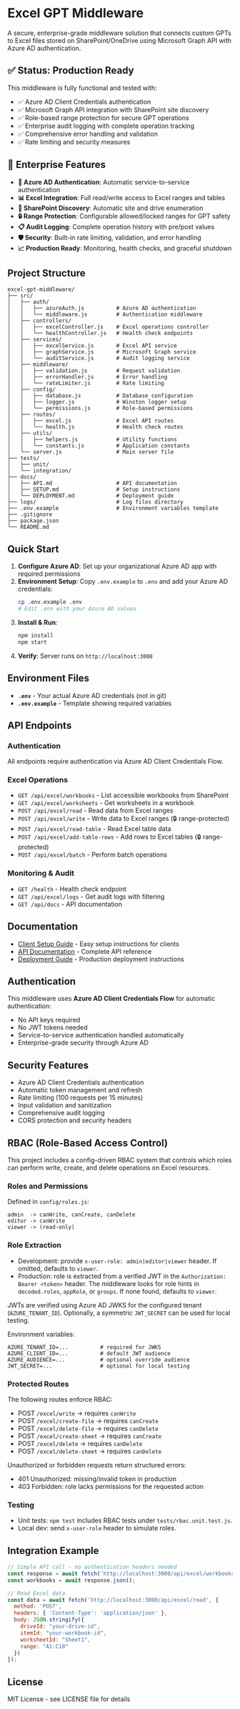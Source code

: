 # Excel GPT Middleware

A secure, enterprise-grade middleware solution that connects custom GPTs to Excel files stored on SharePoint/OneDrive using Microsoft Graph API with Azure AD authentication.

## ✅ Status: Production Ready

This middleware is fully functional and tested with:
- ✅ Azure AD Client Credentials authentication
- ✅ Microsoft Graph API integration with SharePoint site discovery
- ✅ Role-based range protection for secure GPT operations
- ✅ Enterprise audit logging with complete operation tracking
- ✅ Comprehensive error handling and validation
- ✅ Rate limiting and security measures

## 🚀 Enterprise Features

- **🔐 Azure AD Authentication**: Automatic service-to-service authentication
- **📊 Excel Integration**: Full read/write access to Excel ranges and tables
- **🏢 SharePoint Discovery**: Automatic site and drive enumeration
- **🔒 Range Protection**: Configurable allowed/locked ranges for GPT safety
- **📋 Audit Logging**: Complete operation history with pre/post values
- **🛡️ Security**: Built-in rate limiting, validation, and error handling
- **📈 Production Ready**: Monitoring, health checks, and graceful shutdown

## Project Structure

```
excel-gpt-middleware/
├── src/
│   ├── auth/
│   │   ├── azureAuth.js          # Azure AD authentication
│   │   └── middleware.js         # Authentication middleware
│   ├── controllers/
│   │   ├── excelController.js    # Excel operations controller
│   │   └── healthController.js   # Health check endpoints
│   ├── services/
│   │   ├── excelService.js       # Excel API service
│   │   ├── graphService.js       # Microsoft Graph service
│   │   └── auditService.js       # Audit logging service
│   ├── middleware/
│   │   ├── validation.js         # Request validation
│   │   ├── errorHandler.js       # Error handling
│   │   └── rateLimiter.js        # Rate limiting
│   ├── config/
│   │   ├── database.js           # Database configuration
│   │   ├── logger.js             # Winston logger setup
│   │   └── permissions.js        # Role-based permissions
│   ├── routes/
│   │   ├── excel.js              # Excel API routes
│   │   └── health.js             # Health check routes
│   ├── utils/
│   │   ├── helpers.js            # Utility functions
│   │   └── constants.js          # Application constants
│   └── server.js                 # Main server file
├── tests/
│   ├── unit/
│   └── integration/
├── docs/
│   ├── API.md                    # API documentation
│   ├── SETUP.md                  # Setup instructions
│   └── DEPLOYMENT.md             # Deployment guide
├── logs/                         # Log files directory
├── .env.example                  # Environment variables template
├── .gitignore
├── package.json
└── README.md
```

## Quick Start

1. **Configure Azure AD**: Set up your organizational Azure AD app with required permissions
2. **Environment Setup**: Copy `.env.example` to `.env` and add your Azure AD credentials:
   ```bash
   cp .env.example .env
   # Edit .env with your Azure AD values
   ```
3. **Install & Run**:
   ```bash
   npm install
   npm start
   ```
4. **Verify**: Server runs on `http://localhost:3000`

## Environment Files

- **`.env`** - Your actual Azure AD credentials (not in git)
- **`.env.example`** - Template showing required variables

## API Endpoints

### Authentication
All endpoints require authentication via Azure AD Client Credentials Flow.

### Excel Operations
- `GET /api/excel/workbooks` - List accessible workbooks from SharePoint
- `GET /api/excel/worksheets` - Get worksheets in a workbook
- `POST /api/excel/read` - Read data from Excel ranges
- `POST /api/excel/write` - Write data to Excel ranges (🔒 range-protected)
- `POST /api/excel/read-table` - Read Excel table data
- `POST /api/excel/add-table-rows` - Add rows to Excel tables (🔒 range-protected)
- `POST /api/excel/batch` - Perform batch operations

### Monitoring & Audit
- `GET /health` - Health check endpoint
- `GET /api/excel/logs` - Get audit logs with filtering
- `GET /api/docs` - API documentation

## Documentation

- [Client Setup Guide](CLIENT_SETUP_GUIDE.md) - Easy setup instructions for clients
- [API Documentation](docs/API.md) - Complete API reference
- [Deployment Guide](docs/DEPLOYMENT.md) - Production deployment instructions

## Authentication

This middleware uses **Azure AD Client Credentials Flow** for automatic authentication:
- No API keys required
- No JWT tokens needed  
- Service-to-service authentication handled automatically
- Enterprise-grade security through Azure AD

## Security Features

- Azure AD Client Credentials authentication
- Automatic token management and refresh
- Rate limiting (100 requests per 15 minutes)
- Input validation and sanitization
- Comprehensive audit logging
- CORS protection and security headers

## RBAC (Role-Based Access Control)

This project includes a config-driven RBAC system that controls which roles can perform write, create, and delete operations on Excel resources.

### Roles and Permissions

Defined in `config/roles.js`:

```
admin  -> canWrite, canCreate, canDelete
editor -> canWrite
viewer -> (read-only)
```

### Role Extraction

- Development: provide `x-user-role: admin|editor|viewer` header. If omitted, defaults to `viewer`.
- Production: role is extracted from a verified JWT in the `Authorization: Bearer <token>` header. The middleware looks for role hints in `decoded.roles`, `appRole`, or `groups`. If none found, defaults to `viewer`.

JWTs are verified using Azure AD JWKS for the configured tenant (`AZURE_TENANT_ID`). Optionally, a symmetric `JWT_SECRET` can be used for local testing.

Environment variables:

```
AZURE_TENANT_ID=...          # required for JWKS
AZURE_CLIENT_ID=...          # default JWT audience
AZURE_AUDIENCE=...           # optional override audience
JWT_SECRET=...               # optional for local testing
```

### Protected Routes

The following routes enforce RBAC:

- POST `/excel/write`          -> requires `canWrite`
- POST `/excel/create-file`    -> requires `canCreate`
- POST `/excel/delete-file`    -> requires `canDelete`
- POST `/excel/create-sheet`   -> requires `canCreate`
- POST `/excel/delete`         -> requires `canDelete`
- POST `/excel/delete-sheet`   -> requires `canDelete`

Unauthorized or forbidden requests return structured errors:

- 401 Unauthorized: missing/invalid token in production
- 403 Forbidden: role lacks permissions for the requested action

### Testing

- Unit tests: `npm test` includes RBAC tests under `tests/rbac.unit.test.js`.
- Local dev: send `x-user-role` header to simulate roles.

## Integration Example

```javascript
// Simple API call - no authentication headers needed
const response = await fetch('http://localhost:3000/api/excel/workbooks');
const workbooks = await response.json();

// Read Excel data
const data = await fetch('http://localhost:3000/api/excel/read', {
  method: 'POST',
  headers: { 'Content-Type': 'application/json' },
  body: JSON.stringify({
    driveId: "your-drive-id",
    itemId: "your-workbook-id",
    worksheetId: "Sheet1", 
    range: "A1:C10"
  })
});
```

## License

MIT License - see LICENSE file for details
